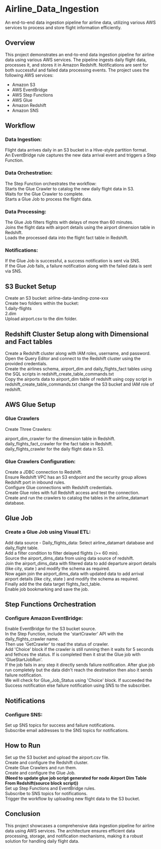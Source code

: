 # Airline_Data_Ingestion
An end-to-end data ingestion pipeline for airline data, utilizing various AWS services to process and store flight information efficiently.

## Overview
This project demonstrates an end-to-end data ingestion pipeline for airline data using various AWS services. The pipeline ingests daily flight data, processes it, and stores it in Amazon Redshift. Notifications are sent for both successful and failed data processing events. The project uses the following AWS services:

* Amazon S3
* AWS EventBridge
* AWS Step Functions
* AWS Glue
* Amazon Redshift
* Amazon SNS

## Workflow
### Data Ingestion:

Flight data arrives daily in an S3 bucket in a Hive-style partition format.  
An EventBridge rule captures the new data arrival event and triggers a Step Function.

### Data Orchestration:

The Step Function orchestrates the workflow:  
Starts the Glue Crawler to catalog the new daily flight data in S3.  
Waits for the Glue Crawler to complete.  
Starts a Glue Job to process the flight data.  

### Data Processing:

The Glue Job filters flights with delays of more than 60 minutes.  
Joins the flight data with airport details using the airport dimension table in Redshift.  
Loads the processed data into the flight fact table in Redshift.  

### Notifications:

If the Glue Job is successful, a success notification is sent via SNS.  
If the Glue Job fails, a failure notification along with the failed data is sent via SNS.  

## S3 Bucket Setup
Create an S3 bucket: airline-data-landing-zone-xxx  
Create two folders within the bucket:  
1.daily-flights  
2.dim  
Upload airport.csv to the dim folder.

## Redshift Cluster Setup along with Dimensional and Fact tables
Create a Redshift cluster along with IAM roles, username, and password. <br>
Open the Query Editor and connect to the Redshift cluster using the provided credentials. <br>
Create the airlines schema, airport_dim and daily_flights_fact tables using the SQL scripts in redshift_create_table_commands.txt <br>
Copy the airports data to airport_dim table of redshift using copy script in redshift_create_table_commands.txt change the S3 bucket and IAM role of redshift.

## AWS Glue Setup
### Glue Crawlers
Create Three Crawlers:

airport_dim_crawler for the dimension table in Redshift.  
daily_flights_fact_crawler for the fact table in Redshift.  
daily_flights_crawler for the daily flight data in S3.  

### Glue Crawlers Configuration:
Create a JDBC connection to Redshift.  
Ensure Redshift VPC has an S3 endpoint and the security group allows Redshift port in inbound rules.  
Configure Glue connections with Redshift credentials.  
Create Glue roles with full Redshift access and test the connection.  
Create and run the crawlers to catalog the tables in the airline_datamart database.  

## Glue Job
### Create a Glue Job using Visual ETL:
Add data source - Daily_flights_data: Select airline_datamart database and daily_flight table.  
Add a filter condition to filter delayed flights (>= 60 min).  
Source the airport_dims_data from using data source of redshift.  
Join the airport_dims_data with filtered data to add departure airport details (like city, state ) and modify the schema as required.  
Now again join the airport_dims_data with updated data to add arrival airport details (like city, state ) and modify the schema as required.  
Finally add the the data target flights_fact_table.  
Enable job bookmarking and save the job.  

## Step Functions Orchestration
### Configure Amazon EventBridge:
Enable EventBridge for the S3 bucket source.  
In the Step Function, include the 'startCrawler' API with the daily_flights_crawler name.  
Then use 'GetCrawler' to read the status of crawler.  
Add 'Choice' block if the crawler is still running then it waits for 5 seconds and fethces the status. If is completed then it strat the Glue job with 'GlueStartJobRun'.  
If the job fails in any step it directly sends faliure notification. After glue job run completely but the data didn't reach the destination then also it sends failure notification.  
We will check for Glue_Job_Status using 'Choice' block. If succeeded the Success notification else failure notification using SNS to the subscriber.

## Notifications
### Configure SNS:
Set up SNS topics for success and failure notifications.  
Subscribe email addresses to the SNS topics for notifications.

## How to Run
Set up the S3 bucket and upload the airport.csv file.  
Create and configure the Redshift cluster.  
Create Glue Crawlers and run them.  
Create and configure the Glue Job.  
**(Need to update glue job script generated for node Airport Dim Table From Redshift(source block script))**  
Set up Step Functions and EventBridge rules.  
Subscribe to SNS topics for notifications.  
Trigger the workflow by uploading new flight data to the S3 bucket.  

## Conclusion
This project showcases a comprehensive data ingestion pipeline for airline data using AWS services. The architecture ensures efficient data processing, storage, and notification mechanisms, making it a robust solution for handling daily flight data.



